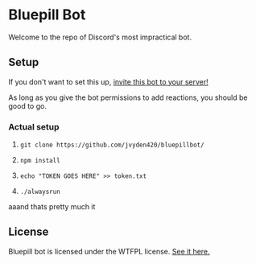 # Bluepill Bot

Welcome to the repo of Discord's most impractical bot.

## Setup
If you don't want to set this up, [invite this bot to your server!](https://discordapp.com/api/oauth2/authorize?client_id=599787587602874393&permissions=64&scope=bot)

As long as you give the bot permissions to add reactions, you should be good to go.

### Actual setup
1. `git clone https://github.com/jvyden420/bluepillbot/`

2. `npm install`

3. `echo "TOKEN GOES HERE" >> token.txt`

4. `./alwaysrun`

aaand thats pretty much it

## License

Bluepill bot is licensed under the WTFPL license.
[See it here.](https://github.com/jvyden420/bluepillbot/blob/master/LICENSE)

